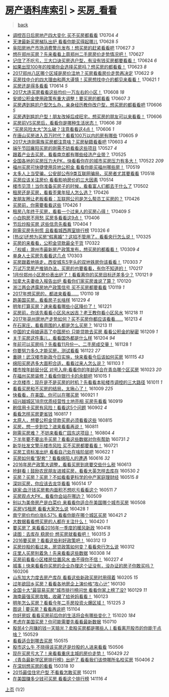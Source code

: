 [房产语料库索引](../../README.md)  > [买房_看看](买房_看看.md)
====
> [back](../README.md)

- [调控百日后房地产四大变化 买不买房都看看](http://jkwz.applinzi.com/ittc/6986229181414114308.html#%E8%B0%83%E6%8E%A7%E7%99%BE%E6%97%A5%E5%90%8E%E6%88%BF%E5%9C%B0%E4%BA%A7%E5%9B%9B%E5%A4%A7%E5%8F%98%E5%8C%96+%E4%B9%B0%E4%B8%8D%E4%B9%B0%E6%88%BF%E9%83%BD%E7%9C%8B%E7%9C%8B) 170704 *4* 
- [天津最新买房梯队出炉 看看你能买得起哪儿](http://jkwz.applinzi.com/ittc/6984147652420568069.html#%E5%A4%A9%E6%B4%A5%E6%9C%80%E6%96%B0%E4%B9%B0%E6%88%BF%E6%A2%AF%E9%98%9F%E5%87%BA%E7%82%89+%E7%9C%8B%E7%9C%8B%E4%BD%A0%E8%83%BD%E4%B9%B0%E5%BE%97%E8%B5%B7%E5%93%AA%E5%84%BF) 170628 *5* 
- [阜阳房地产市场消费警示发布！想买房的赶紧看看吧](http://jkwz.applinzi.com/ittc/6983906307940549636.html#%E9%98%9C%E9%98%B3%E6%88%BF%E5%9C%B0%E4%BA%A7%E5%B8%82%E5%9C%BA%E6%B6%88%E8%B4%B9%E8%AD%A6%E7%A4%BA%E5%8F%91%E5%B8%83%EF%BC%81%E6%83%B3%E4%B9%B0%E6%88%BF%E7%9A%84%E8%B5%B6%E7%B4%A7%E7%9C%8B%E7%9C%8B%E5%90%A7) 170627 *3* 
- [想在郑州买房？先来看看上周郑州二手房房价走势情况吧！](http://jkwz.applinzi.com/ittc/6983781991513064452.html#%E6%83%B3%E5%9C%A8%E9%83%91%E5%B7%9E%E4%B9%B0%E6%88%BF%EF%BC%9F%E5%85%88%E6%9D%A5%E7%9C%8B%E7%9C%8B%E4%B8%8A%E5%91%A8%E9%83%91%E5%B7%9E%E4%BA%8C%E6%89%8B%E6%88%BF%E6%88%BF%E4%BB%B7%E8%B5%B0%E5%8A%BF%E6%83%85%E5%86%B5%E5%90%A7%EF%BC%81) 170627  
- [记住了不吃亏，三大口诀买房选户型，有没有钱买房都要看看！](http://jkwz.applinzi.com/ittc/6982690617858458628.html#%E8%AE%B0%E4%BD%8F%E4%BA%86%E4%B8%8D%E5%90%83%E4%BA%8F%EF%BC%8C%E4%B8%89%E5%A4%A7%E5%8F%A3%E8%AF%80%E4%B9%B0%E6%88%BF%E9%80%89%E6%88%B7%E5%9E%8B%EF%BC%8C%E6%9C%89%E6%B2%A1%E6%9C%89%E9%92%B1%E4%B9%B0%E6%88%BF%E9%83%BD%E8%A6%81%E7%9C%8B%E7%9C%8B%EF%BC%81) 170624 *6* 
- [如果出现100年的按揭你会选择买房吗？想买房的都看看！](http://jkwz.applinzi.com/ittc/6982488386131461124.html#%E5%A6%82%E6%9E%9C%E5%87%BA%E7%8E%B0100%E5%B9%B4%E7%9A%84%E6%8C%89%E6%8F%AD%E4%BD%A0%E4%BC%9A%E9%80%89%E6%8B%A9%E4%B9%B0%E6%88%BF%E5%90%97%EF%BC%9F%E6%83%B3%E4%B9%B0%E6%88%BF%E7%9A%84%E9%83%BD%E7%9C%8B%E7%9C%8B%EF%BC%81) 170623 *8* 
- [2017郑州八区哪个区域是房价洼地？买房看看房价走势再决定](http://jkwz.applinzi.com/ittc/6981920665744458756.html#2017%E9%83%91%E5%B7%9E%E5%85%AB%E5%8C%BA%E5%93%AA%E4%B8%AA%E5%8C%BA%E5%9F%9F%E6%98%AF%E6%88%BF%E4%BB%B7%E6%B4%BC%E5%9C%B0%EF%BC%9F%E4%B9%B0%E6%88%BF%E7%9C%8B%E7%9C%8B%E6%88%BF%E4%BB%B7%E8%B5%B0%E5%8A%BF%E5%86%8D%E5%86%B3%E5%AE%9A) 170622 *9* 
- [买房找中介的四大理由和两大谨慎！买房想找中介的都见来看看！](http://jkwz.applinzi.com/ittc/6981755859607487493.html#%E4%B9%B0%E6%88%BF%E6%89%BE%E4%B8%AD%E4%BB%8B%E7%9A%84%E5%9B%9B%E5%A4%A7%E7%90%86%E7%94%B1%E5%92%8C%E4%B8%A4%E5%A4%A7%E8%B0%A8%E6%85%8E%EF%BC%81%E4%B9%B0%E6%88%BF%E6%83%B3%E6%89%BE%E4%B8%AD%E4%BB%8B%E7%9A%84%E9%83%BD%E8%A7%81%E6%9D%A5%E7%9C%8B%E7%9C%8B%EF%BC%81) 170621 *1* 
- [买房还是得多看看](http://jkwz.applinzi.com/ittc/6978766104645075972.html#%E4%B9%B0%E6%88%BF%E8%BF%98%E6%98%AF%E5%BE%97%E5%A4%9A%E7%9C%8B%E7%9C%8B) 170614 *5* 
- [2017大连买房看看这些均价一万左右的小区！](http://jkwz.applinzi.com/ittc/6976733509707105284.html#2017%E5%A4%A7%E8%BF%9E%E4%B9%B0%E6%88%BF%E7%9C%8B%E7%9C%8B%E8%BF%99%E4%BA%9B%E5%9D%87%E4%BB%B7%E4%B8%80%E4%B8%87%E5%B7%A6%E5%8F%B3%E7%9A%84%E5%B0%8F%E5%8C%BA%EF%BC%81) 170608 *18* 
- [安顺公积金使用政策有重大调整！要买房的都看看](http://jkwz.applinzi.com/ittc/6976424229632214020.html#%E5%AE%89%E9%A1%BA%E5%85%AC%E7%A7%AF%E9%87%91%E4%BD%BF%E7%94%A8%E6%94%BF%E7%AD%96%E6%9C%89%E9%87%8D%E5%A4%A7%E8%B0%83%E6%95%B4%EF%BC%81%E8%A6%81%E4%B9%B0%E6%88%BF%E7%9A%84%E9%83%BD%E7%9C%8B%E7%9C%8B) 170607 *3* 
- [买房遇到尴尬户型怎么办，亲身经历教你改户型，想买房的都看看吧](http://jkwz.applinzi.com/ittc/6976180110473298949.html#%E4%B9%B0%E6%88%BF%E9%81%87%E5%88%B0%E5%B0%B4%E5%B0%AC%E6%88%B7%E5%9E%8B%E6%80%8E%E4%B9%88%E5%8A%9E%EF%BC%8C%E4%BA%B2%E8%BA%AB%E7%BB%8F%E5%8E%86%E6%95%99%E4%BD%A0%E6%94%B9%E6%88%B7%E5%9E%8B%EF%BC%8C%E6%83%B3%E4%B9%B0%E6%88%BF%E7%9A%84%E9%83%BD%E7%9C%8B%E7%9C%8B%E5%90%A7) 170606 *5* 
- [买房遇到尴尬户型！朋友改掉后成旺宅，想买房的朋友可以来看看！](http://jkwz.applinzi.com/ittc/6976180110230045701.html#%E4%B9%B0%E6%88%BF%E9%81%87%E5%88%B0%E5%B0%B4%E5%B0%AC%E6%88%B7%E5%9E%8B%EF%BC%81%E6%9C%8B%E5%8F%8B%E6%94%B9%E6%8E%89%E5%90%8E%E6%88%90%E6%97%BA%E5%AE%85%EF%BC%8C%E6%83%B3%E4%B9%B0%E6%88%BF%E7%9A%84%E6%9C%8B%E5%8F%8B%E5%8F%AF%E4%BB%A5%E6%9D%A5%E7%9C%8B%E7%9C%8B%EF%BC%81) 170606  
- [买房前VS买房后，看看你是哪种生活状态！](http://jkwz.applinzi.com/ittc/6976054011596637189.html#%E4%B9%B0%E6%88%BF%E5%89%8DVS%E4%B9%B0%E6%88%BF%E5%90%8E%EF%BC%8C%E7%9C%8B%E7%9C%8B%E4%BD%A0%E6%98%AF%E5%93%AA%E7%A7%8D%E7%94%9F%E6%B4%BB%E7%8A%B6%E6%80%81%EF%BC%81) 170606 *38* 
- [“买房风险太大”怎么破？注意看看这4点！](http://jkwz.applinzi.com/ittc/6975939026979652612.html#%E2%80%9C%E4%B9%B0%E6%88%BF%E9%A3%8E%E9%99%A9%E5%A4%AA%E5%A4%A7%E2%80%9D%E6%80%8E%E4%B9%88%E7%A0%B4%EF%BC%9F%E6%B3%A8%E6%84%8F%E7%9C%8B%E7%9C%8B%E8%BF%994%E7%82%B9%EF%BC%81) 170606 *1* 
- [在唐山买房进入百万时代？看看100万以内的房有哪些](http://jkwz.applinzi.com/ittc/6975619793414521860.html#%E5%9C%A8%E5%94%90%E5%B1%B1%E4%B9%B0%E6%88%BF%E8%BF%9B%E5%85%A5%E7%99%BE%E4%B8%87%E6%97%B6%E4%BB%A3%EF%BC%9F%E7%9C%8B%E7%9C%8B100%E4%B8%87%E4%BB%A5%E5%86%85%E7%9A%84%E6%88%BF%E6%9C%89%E5%93%AA%E4%BA%9B) 170605 *9* 
- [2017大连刚需族买房都注意啥？买房秘籍看看吧](http://jkwz.applinzi.com/ittc/6974876993035174917.html#2017%E5%A4%A7%E8%BF%9E%E5%88%9A%E9%9C%80%E6%97%8F%E4%B9%B0%E6%88%BF%E9%83%BD%E6%B3%A8%E6%84%8F%E5%95%A5%EF%BC%9F%E4%B9%B0%E6%88%BF%E7%A7%98%E7%B1%8D%E7%9C%8B%E7%9C%8B%E5%90%A7) 170603 *4* 
- [端午节回襄阳买房的刚需不妨看看这些项目](http://jkwz.applinzi.com/ittc/6972371941351490564.html#%E7%AB%AF%E5%8D%88%E8%8A%82%E5%9B%9E%E8%A5%84%E9%98%B3%E4%B9%B0%E6%88%BF%E7%9A%84%E5%88%9A%E9%9C%80%E4%B8%8D%E5%A6%A8%E7%9C%8B%E7%9C%8B%E8%BF%99%E4%BA%9B%E9%A1%B9%E7%9B%AE) 170527 *4* 
- [跟着产业去买房，看看南京都有哪些经济产业带？](http://jkwz.applinzi.com/ittc/6971660096009405444.html#%E8%B7%9F%E7%9D%80%E4%BA%A7%E4%B8%9A%E5%8E%BB%E4%B9%B0%E6%88%BF%EF%BC%8C%E7%9C%8B%E7%9C%8B%E5%8D%97%E4%BA%AC%E9%83%BD%E6%9C%89%E5%93%AA%E4%BA%9B%E7%BB%8F%E6%B5%8E%E4%BA%A7%E4%B8%9A%E5%B8%A6%EF%BC%9F) 170525  
- [全国各地的买房压力大PK，快看看你在的城市买房压力有多大！](http://jkwz.applinzi.com/ittc/6970523008820052996.html#%E5%85%A8%E5%9B%BD%E5%90%84%E5%9C%B0%E7%9A%84%E4%B9%B0%E6%88%BF%E5%8E%8B%E5%8A%9B%E5%A4%A7PK%EF%BC%8C%E5%BF%AB%E7%9C%8B%E7%9C%8B%E4%BD%A0%E5%9C%A8%E7%9A%84%E5%9F%8E%E5%B8%82%E4%B9%B0%E6%88%BF%E5%8E%8B%E5%8A%9B%E6%9C%89%E5%A4%9A%E5%A4%A7%EF%BC%81) 170522 *209* 
- [福州买房可快捷使用异地公积金 看看你能买福州哪些房！](http://jkwz.applinzi.com/ittc/6969426285209060357.html#%E7%A6%8F%E5%B7%9E%E4%B9%B0%E6%88%BF%E5%8F%AF%E5%BF%AB%E6%8D%B7%E4%BD%BF%E7%94%A8%E5%BC%82%E5%9C%B0%E5%85%AC%E7%A7%AF%E9%87%91+%E7%9C%8B%E7%9C%8B%E4%BD%A0%E8%83%BD%E4%B9%B0%E7%A6%8F%E5%B7%9E%E5%93%AA%E4%BA%9B%E6%88%BF%EF%BC%81) 170519  
- [太多人上当受骗，公安部公布9类互联网骗局，买房者尤其要看看](http://jkwz.applinzi.com/ittc/6968952420271916036.html#%E5%A4%AA%E5%A4%9A%E4%BA%BA%E4%B8%8A%E5%BD%93%E5%8F%97%E9%AA%97%EF%BC%8C%E5%85%AC%E5%AE%89%E9%83%A8%E5%85%AC%E5%B8%839%E7%B1%BB%E4%BA%92%E8%81%94%E7%BD%91%E9%AA%97%E5%B1%80%EF%BC%8C%E4%B9%B0%E6%88%BF%E8%80%85%E5%B0%A4%E5%85%B6%E8%A6%81%E7%9C%8B%E7%9C%8B) 170518  
- [买房应该关注房价 看看影响房价的三大因素](http://jkwz.applinzi.com/ittc/6967631825001251845.html#%E4%B9%B0%E6%88%BF%E5%BA%94%E8%AF%A5%E5%85%B3%E6%B3%A8%E6%88%BF%E4%BB%B7+%E7%9C%8B%E7%9C%8B%E5%BD%B1%E5%93%8D%E6%88%BF%E4%BB%B7%E7%9A%84%E4%B8%89%E5%A4%A7%E5%9B%A0%E7%B4%A0) 170514  
- [楼市见顶！当你准备买房子的时候，看看富人们都去干什么了](http://jkwz.applinzi.com/ittc/6963104104506196997.html#%E6%A5%BC%E5%B8%82%E8%A7%81%E9%A1%B6%EF%BC%81%E5%BD%93%E4%BD%A0%E5%87%86%E5%A4%87%E4%B9%B0%E6%88%BF%E5%AD%90%E7%9A%84%E6%97%B6%E5%80%99%EF%BC%8C%E7%9C%8B%E7%9C%8B%E5%AF%8C%E4%BA%BA%E4%BB%AC%E9%83%BD%E5%8E%BB%E5%B9%B2%E4%BB%80%E4%B9%88%E4%BA%86) 170502  
- [租房还是买房，看看歪果年轻人怎么选？](http://jkwz.applinzi.com/ittc/6960899903889867781.html#%E7%A7%9F%E6%88%BF%E8%BF%98%E6%98%AF%E4%B9%B0%E6%88%BF%EF%BC%8C%E7%9C%8B%E7%9C%8B%E6%AD%AA%E6%9E%9C%E5%B9%B4%E8%BD%BB%E4%BA%BA%E6%80%8E%E4%B9%88%E9%80%89%EF%BC%9F) 170426  
- [发朋友圈让老板看看：互联网公司是怎么帮员工买房的？](http://jkwz.applinzi.com/ittc/6960871499333370884.html#%E5%8F%91%E6%9C%8B%E5%8F%8B%E5%9C%88%E8%AE%A9%E8%80%81%E6%9D%BF%E7%9C%8B%E7%9C%8B%EF%BC%9A%E4%BA%92%E8%81%94%E7%BD%91%E5%85%AC%E5%8F%B8%E6%98%AF%E6%80%8E%E4%B9%88%E5%B8%AE%E5%91%98%E5%B7%A5%E4%B9%B0%E6%88%BF%E7%9A%84%EF%BC%9F) 170426  
- [买房前，你需要看看这些](http://jkwz.applinzi.com/ittc/6960835567574057989.html#%E4%B9%B0%E6%88%BF%E5%89%8D%EF%BC%8C%E4%BD%A0%E9%9C%80%E8%A6%81%E7%9C%8B%E7%9C%8B%E8%BF%99%E4%BA%9B) 170426 *1* 
- [租房八年终于买房，看看一个过来人的买房心得！](http://jkwz.applinzi.com/ittc/6954477250744419333.html#%E7%A7%9F%E6%88%BF%E5%85%AB%E5%B9%B4%E7%BB%88%E4%BA%8E%E4%B9%B0%E6%88%BF%EF%BC%8C%E7%9C%8B%E7%9C%8B%E4%B8%80%E4%B8%AA%E8%BF%87%E6%9D%A5%E4%BA%BA%E7%9A%84%E4%B9%B0%E6%88%BF%E5%BF%83%E5%BE%97%EF%BC%81) 170409 *5* 
- [小白购房不用愁 买房多看看这9点！](http://jkwz.applinzi.com/ittc/6953431883890295812.html#%E5%B0%8F%E7%99%BD%E8%B4%AD%E6%88%BF%E4%B8%8D%E7%94%A8%E6%84%81+%E4%B9%B0%E6%88%BF%E5%A4%9A%E7%9C%8B%E7%9C%8B%E8%BF%999%E7%82%B9%EF%BC%81) 170406  
- [节后炒股买房 这些信息先看看](http://jkwz.applinzi.com/ittc/6952577330957517829.html#%E8%8A%82%E5%90%8E%E7%82%92%E8%82%A1%E4%B9%B0%E6%88%BF+%E8%BF%99%E4%BA%9B%E4%BF%A1%E6%81%AF%E5%85%88%E7%9C%8B%E7%9C%8B) 170404 *1* 
- [刚需买房先别慌 且看看城西两室排行榜](http://jkwz.applinzi.com/ittc/6949257345623393285.html#%E5%88%9A%E9%9C%80%E4%B9%B0%E6%88%BF%E5%85%88%E5%88%AB%E6%85%8C+%E4%B8%94%E7%9C%8B%E7%9C%8B%E5%9F%8E%E8%A5%BF%E4%B8%A4%E5%AE%A4%E6%8E%92%E8%A1%8C%E6%A6%9C) 170326 *6* 
- [[热议]还想为买房“假离婚”？这招不管用了，看看央行怎么说！](http://jkwz.applinzi.com/ittc/6948746423599367173.html#%5B%E7%83%AD%E8%AE%AE%5D%E8%BF%98%E6%83%B3%E4%B8%BA%E4%B9%B0%E6%88%BF%E2%80%9C%E5%81%87%E7%A6%BB%E5%A9%9A%E2%80%9D%EF%BC%9F%E8%BF%99%E6%8B%9B%E4%B8%8D%E7%AE%A1%E7%94%A8%E4%BA%86%EF%BC%8C%E7%9C%8B%E7%9C%8B%E5%A4%AE%E8%A1%8C%E6%80%8E%E4%B9%88%E8%AF%B4%EF%BC%81) 170325  
- [买房的来看看，公积金贷款最全干货](http://jkwz.applinzi.com/ittc/6947891507221758980.html#%E4%B9%B0%E6%88%BF%E7%9A%84%E6%9D%A5%E7%9C%8B%E7%9C%8B%EF%BC%8C%E5%85%AC%E7%A7%AF%E9%87%91%E8%B4%B7%E6%AC%BE%E6%9C%80%E5%85%A8%E5%B9%B2%E8%B4%A7) 170322  
- [「权威」滁州市最新房产政策发布，想买房的都看看！](http://jkwz.applinzi.com/ittc/6943091542385492996.html#%E3%80%8C%E6%9D%83%E5%A8%81%E3%80%8D%E6%BB%81%E5%B7%9E%E5%B8%82%E6%9C%80%E6%96%B0%E6%88%BF%E4%BA%A7%E6%94%BF%E7%AD%96%E5%8F%91%E5%B8%83%EF%BC%8C%E6%83%B3%E4%B9%B0%E6%88%BF%E7%9A%84%E9%83%BD%E7%9C%8B%E7%9C%8B%EF%BC%81) 170309 *4* 
- [单身人士买房先看看这几点](http://jkwz.applinzi.com/ittc/6940747771215873029.html#%E5%8D%95%E8%BA%AB%E4%BA%BA%E5%A3%AB%E4%B9%B0%E6%88%BF%E5%85%88%E7%9C%8B%E7%9C%8B%E8%BF%99%E5%87%A0%E7%82%B9) 170303  
- [买房跟着地铁走，西安城东5字头的双地铁房你该看看！](http://jkwz.applinzi.com/ittc/6940742076651275269.html#%E4%B9%B0%E6%88%BF%E8%B7%9F%E7%9D%80%E5%9C%B0%E9%93%81%E8%B5%B0%EF%BC%8C%E8%A5%BF%E5%AE%89%E5%9F%8E%E4%B8%9C5%E5%AD%97%E5%A4%B4%E7%9A%84%E5%8F%8C%E5%9C%B0%E9%93%81%E6%88%BF%E4%BD%A0%E8%AF%A5%E7%9C%8B%E7%9C%8B%EF%BC%81) 170303 *7* 
- [万试万灵房产推销办法，买房的也要看看，有你不知道的！](http://jkwz.applinzi.com/ittc/6935589085891789829.html#%E4%B8%87%E8%AF%95%E4%B8%87%E7%81%B5%E6%88%BF%E4%BA%A7%E6%8E%A8%E9%94%80%E5%8A%9E%E6%B3%95%EF%BC%8C%E4%B9%B0%E6%88%BF%E7%9A%84%E4%B9%9F%E8%A6%81%E7%9C%8B%E7%9C%8B%EF%BC%8C%E6%9C%89%E4%BD%A0%E4%B8%8D%E7%9F%A5%E9%81%93%E7%9A%84%EF%BC%81) 170217  
- [1月份郑州小区房价表出炉了！看看离你的买房目标还差多少？](http://jkwz.applinzi.com/ittc/6925524734866621445.html#1%E6%9C%88%E4%BB%BD%E9%83%91%E5%B7%9E%E5%B0%8F%E5%8C%BA%E6%88%BF%E4%BB%B7%E8%A1%A8%E5%87%BA%E7%82%89%E4%BA%86%EF%BC%81%E7%9C%8B%E7%9C%8B%E7%A6%BB%E4%BD%A0%E7%9A%84%E4%B9%B0%E6%88%BF%E7%9B%AE%E6%A0%87%E8%BF%98%E5%B7%AE%E5%A4%9A%E5%B0%91%EF%BC%9F) 170121 *9* 
- [加拿大夫妻收入报告出炉 看看你们家买房谁说了算？](http://jkwz.applinzi.com/ittc/6925152444253471749.html#%E5%8A%A0%E6%8B%BF%E5%A4%A7%E5%A4%AB%E5%A6%BB%E6%94%B6%E5%85%A5%E6%8A%A5%E5%91%8A%E5%87%BA%E7%82%89+%E7%9C%8B%E7%9C%8B%E4%BD%A0%E4%BB%AC%E5%AE%B6%E4%B9%B0%E6%88%BF%E8%B0%81%E8%AF%B4%E4%BA%86%E7%AE%97%EF%BC%9F) 170120  
- [浙江两会透露房地产政策信号 买不买房都要看看](http://jkwz.applinzi.com/ittc/6924800546665137157.html#%E6%B5%99%E6%B1%9F%E4%B8%A4%E4%BC%9A%E9%80%8F%E9%9C%B2%E6%88%BF%E5%9C%B0%E4%BA%A7%E6%94%BF%E7%AD%96%E4%BF%A1%E5%8F%B7+%E4%B9%B0%E4%B8%8D%E4%B9%B0%E6%88%BF%E9%83%BD%E8%A6%81%E7%9C%8B%E7%9C%8B) 170119 *1* 
- [2017年想买房的，都进来看看……](http://jkwz.applinzi.com/ittc/6921570771532252165.html#2017%E5%B9%B4%E6%83%B3%E4%B9%B0%E6%88%BF%E7%9A%84%EF%BC%8C%E9%83%BD%E8%BF%9B%E6%9D%A5%E7%9C%8B%E7%9C%8B%E2%80%A6%E2%80%A6) 170110 *18* 
- [跑美国买房，看看房子长啥样](http://jkwz.applinzi.com/ittc/6917183742287545348.html#%E8%B7%91%E7%BE%8E%E5%9B%BD%E4%B9%B0%E6%88%BF%EF%BC%8C%E7%9C%8B%E7%9C%8B%E6%88%BF%E5%AD%90%E9%95%BF%E5%95%A5%E6%A0%B7) 161229 *4* 
- [明年打算买房？速来看看哪些小区降价了！](http://jkwz.applinzi.com/ittc/6914122768227763204.html#%E6%98%8E%E5%B9%B4%E6%89%93%E7%AE%97%E4%B9%B0%E6%88%BF%EF%BC%9F%E9%80%9F%E6%9D%A5%E7%9C%8B%E7%9C%8B%E5%93%AA%E4%BA%9B%E5%B0%8F%E5%8C%BA%E9%99%8D%E4%BB%B7%E4%BA%86%EF%BC%81) 161221  
- [买房前，你该先看看小区风水凶吉？老王教你看小区风水](http://jkwz.applinzi.com/ittc/6912647818178462724.html#%E4%B9%B0%E6%88%BF%E5%89%8D%EF%BC%8C%E4%BD%A0%E8%AF%A5%E5%85%88%E7%9C%8B%E7%9C%8B%E5%B0%8F%E5%8C%BA%E9%A3%8E%E6%B0%B4%E5%87%B6%E5%90%89%EF%BC%9F%E8%80%81%E7%8E%8B%E6%95%99%E4%BD%A0%E7%9C%8B%E5%B0%8F%E5%8C%BA%E9%A3%8E%E6%B0%B4) 161218 *11* 
- [2017年亳州房地产走势如何？买不买房你都应该看看……](http://jkwz.applinzi.com/ittc/6911184973360268293.html#2017%E5%B9%B4%E4%BA%B3%E5%B7%9E%E6%88%BF%E5%9C%B0%E4%BA%A7%E8%B5%B0%E5%8A%BF%E5%A6%82%E4%BD%95%EF%BC%9F%E4%B9%B0%E4%B8%8D%E4%B9%B0%E6%88%BF%E4%BD%A0%E9%83%BD%E5%BA%94%E8%AF%A5%E7%9C%8B%E7%9C%8B%E2%80%A6%E2%80%A6) 161213 *4* 
- [在石家庄，看看周围的人都是怎么买房？](http://jkwz.applinzi.com/ittc/6911152004339860485.html#%E5%9C%A8%E7%9F%B3%E5%AE%B6%E5%BA%84%EF%BC%8C%E7%9C%8B%E7%9C%8B%E5%91%A8%E5%9B%B4%E7%9A%84%E4%BA%BA%E9%83%BD%E6%98%AF%E6%80%8E%E4%B9%88%E4%B9%B0%E6%88%BF%EF%BC%9F) 161213 *11* 
- [中国的丈母娘逼高了中国房价 只能贷款去买房 看看公积金的秘密](http://jkwz.applinzi.com/ittc/6905958083976496132.html#%E4%B8%AD%E5%9B%BD%E7%9A%84%E4%B8%88%E6%AF%8D%E5%A8%98%E9%80%BC%E9%AB%98%E4%BA%86%E4%B8%AD%E5%9B%BD%E6%88%BF%E4%BB%B7+%E5%8F%AA%E8%83%BD%E8%B4%B7%E6%AC%BE%E5%8E%BB%E4%B9%B0%E6%88%BF+%E7%9C%8B%E7%9C%8B%E5%85%AC%E7%A7%AF%E9%87%91%E7%9A%84%E7%A7%98%E5%AF%86) 161209 *1* 
- [关于买房这件事儿，看看国外都是什么样](http://jkwz.applinzi.com/ittc/6907692264813233156.html#%E5%85%B3%E4%BA%8E%E4%B9%B0%E6%88%BF%E8%BF%99%E4%BB%B6%E4%BA%8B%E5%84%BF%EF%BC%8C%E7%9C%8B%E7%9C%8B%E5%9B%BD%E5%A4%96%E9%83%BD%E6%98%AF%E4%BB%80%E4%B9%88%E6%A0%B7) 161204 *94* 
- [年前可以买房吗？先看看11月份一、二手房成交量！](http://jkwz.applinzi.com/ittc/6905501493892744197.html#%E5%B9%B4%E5%89%8D%E5%8F%AF%E4%BB%A5%E4%B9%B0%E6%88%BF%E5%90%97%EF%BC%9F%E5%85%88%E7%9C%8B%E7%9C%8B11%E6%9C%88%E4%BB%BD%E4%B8%80%E3%80%81%E4%BA%8C%E6%89%8B%E6%88%BF%E6%88%90%E4%BA%A4%E9%87%8F%EF%BC%81) 161128 *1* 
- [你要努力多久才能买房，测试看看](http://jkwz.applinzi.com/ittc/6903382486561588228.html#%E4%BD%A0%E8%A6%81%E5%8A%AA%E5%8A%9B%E5%A4%9A%E4%B9%85%E6%89%8D%E8%83%BD%E4%B9%B0%E6%88%BF%EF%BC%8C%E6%B5%8B%E8%AF%95%E7%9C%8B%E7%9C%8B) 161122 *27* 
- [重磅！武汉楼市新政今日实施，快来看看今后该如何买房](http://jkwz.applinzi.com/ittc/6900511213355533317.html#%E9%87%8D%E7%A3%85%EF%BC%81%E6%AD%A6%E6%B1%89%E6%A5%BC%E5%B8%82%E6%96%B0%E6%94%BF%E4%BB%8A%E6%97%A5%E5%AE%9E%E6%96%BD%EF%BC%8C%E5%BF%AB%E6%9D%A5%E7%9C%8B%E7%9C%8B%E4%BB%8A%E5%90%8E%E8%AF%A5%E5%A6%82%E4%BD%95%E4%B9%B0%E6%88%BF) 161115 *43* 
- [绵阳买房选多大面积合适，看看过来人怎么说？](http://jkwz.applinzi.com/ittc/6896203531643520005.html#%E7%BB%B5%E9%98%B3%E4%B9%B0%E6%88%BF%E9%80%89%E5%A4%9A%E5%A4%A7%E9%9D%A2%E7%A7%AF%E5%90%88%E9%80%82%EF%BC%8C%E7%9C%8B%E7%9C%8B%E8%BF%87%E6%9D%A5%E4%BA%BA%E6%80%8E%E4%B9%88%E8%AF%B4%EF%BC%9F) 161103 *1* 
- [楼市按年龄层分区 对号入座:看看你的年龄适合在青岛哪个区买房](http://jkwz.applinzi.com/ittc/6892091578029442053.html#%E6%A5%BC%E5%B8%82%E6%8C%89%E5%B9%B4%E9%BE%84%E5%B1%82%E5%88%86%E5%8C%BA+%E5%AF%B9%E5%8F%B7%E5%85%A5%E5%BA%A7%3A%E7%9C%8B%E7%9C%8B%E4%BD%A0%E7%9A%84%E5%B9%B4%E9%BE%84%E9%80%82%E5%90%88%E5%9C%A8%E9%9D%92%E5%B2%9B%E5%93%AA%E4%B8%AA%E5%8C%BA%E4%B9%B0%E6%88%BF) 161023 *20* 
- [在福州买房装修？看看你银行卡的余额吧](http://jkwz.applinzi.com/ittc/6889278974605132804.html#%E5%9C%A8%E7%A6%8F%E5%B7%9E%E4%B9%B0%E6%88%BF%E8%A3%85%E4%BF%AE%EF%BC%9F%E7%9C%8B%E7%9C%8B%E4%BD%A0%E9%93%B6%E8%A1%8C%E5%8D%A1%E7%9A%84%E4%BD%99%E9%A2%9D%E5%90%A7) 161015 *1* 
- [北京楼市：现在是不是买房的时机？先看看本轮楼市调控的三大路径](http://jkwz.applinzi.com/ittc/6887865617700357125.html#%E5%8C%97%E4%BA%AC%E6%A5%BC%E5%B8%82%EF%BC%9A%E7%8E%B0%E5%9C%A8%E6%98%AF%E4%B8%8D%E6%98%AF%E4%B9%B0%E6%88%BF%E7%9A%84%E6%97%B6%E6%9C%BA%EF%BC%9F%E5%85%88%E7%9C%8B%E7%9C%8B%E6%9C%AC%E8%BD%AE%E6%A5%BC%E5%B8%82%E8%B0%83%E6%8E%A7%E7%9A%84%E4%B8%89%E5%A4%A7%E8%B7%AF%E5%BE%84) 161011 *1* 
- [看看买房和不买房的结局，太揪心了！](http://jkwz.applinzi.com/ittc/6887025321521447941.html#%E7%9C%8B%E7%9C%8B%E4%B9%B0%E6%88%BF%E5%92%8C%E4%B8%8D%E4%B9%B0%E6%88%BF%E7%9A%84%E7%BB%93%E5%B1%80%EF%BC%8C%E5%A4%AA%E6%8F%AA%E5%BF%83%E4%BA%86%EF%BC%81) 161009 *225* 
- [快看看，在美国，你可以在哪买房](http://jkwz.applinzi.com/ittc/6880413606998443012.html#%E5%BF%AB%E7%9C%8B%E7%9C%8B%EF%BC%8C%E5%9C%A8%E7%BE%8E%E5%9B%BD%EF%BC%8C%E4%BD%A0%E5%8F%AF%E4%BB%A5%E5%9C%A8%E5%93%AA%E4%B9%B0%E6%88%BF) 160921 *1* 
- [绍兴越城区18宗优质经营性土地亮相 买房先看看](http://jkwz.applinzi.com/ittc/6879489979201356805.html#%E7%BB%8D%E5%85%B4%E8%B6%8A%E5%9F%8E%E5%8C%BA18%E5%AE%97%E4%BC%98%E8%B4%A8%E7%BB%8F%E8%90%A5%E6%80%A7%E5%9C%9F%E5%9C%B0%E4%BA%AE%E7%9B%B8+%E4%B9%B0%E6%88%BF%E5%85%88%E7%9C%8B%E7%9C%8B) 160919  
- [刷信用卡买房有风险！看看这5个问题](http://jkwz.applinzi.com/ittc/6873176364978537476.html#%E5%88%B7%E4%BF%A1%E7%94%A8%E5%8D%A1%E4%B9%B0%E6%88%BF%E6%9C%89%E9%A3%8E%E9%99%A9%EF%BC%81%E7%9C%8B%E7%9C%8B%E8%BF%995%E4%B8%AA%E9%97%AE%E9%A2%98) 160902 *4* 
- [看看怎样买房更省钱](http://jkwz.applinzi.com/ittc/6867350047540380676.html#%E7%9C%8B%E7%9C%8B%E6%80%8E%E6%A0%B7%E4%B9%B0%E6%88%BF%E6%9B%B4%E7%9C%81%E9%92%B1) 160817 *1* 
- [太原人，想要公积金贷款买房必须看看这些](http://jkwz.applinzi.com/ittc/6866597140759053316.html#%E5%A4%AA%E5%8E%9F%E4%BA%BA%EF%BC%8C%E6%83%B3%E8%A6%81%E5%85%AC%E7%A7%AF%E9%87%91%E8%B4%B7%E6%AC%BE%E4%B9%B0%E6%88%BF%E5%BF%85%E9%A1%BB%E7%9C%8B%E7%9C%8B%E8%BF%99%E4%BA%9B) 160815  
- [买房，想一步到位？进来看看再说！](http://jkwz.applinzi.com/ittc/6865026187079975940.html#%E4%B9%B0%E6%88%BF%EF%BC%8C%E6%83%B3%E4%B8%80%E6%AD%A5%E5%88%B0%E4%BD%8D%EF%BC%9F%E8%BF%9B%E6%9D%A5%E7%9C%8B%E7%9C%8B%E5%86%8D%E8%AF%B4%EF%BC%81) 160811  
- [刚需买房难？ 不妨来看看广园东这项目！](http://jkwz.applinzi.com/ittc/6862452168652751876.html#%E5%88%9A%E9%9C%80%E4%B9%B0%E6%88%BF%E9%9A%BE%EF%BC%9F+%E4%B8%8D%E5%A6%A8%E6%9D%A5%E7%9C%8B%E7%9C%8B%E5%B9%BF%E5%9B%AD%E4%B8%9C%E8%BF%99%E9%A1%B9%E7%9B%AE%EF%BC%81) 160804 *4* 
- [下半年要不要出手买房？看看这些数据对你有帮助](http://jkwz.applinzi.com/ittc/6861125869724238853.html#%E4%B8%8B%E5%8D%8A%E5%B9%B4%E8%A6%81%E4%B8%8D%E8%A6%81%E5%87%BA%E6%89%8B%E4%B9%B0%E6%88%BF%EF%BC%9F%E7%9C%8B%E7%9C%8B%E8%BF%99%E4%BA%9B%E6%95%B0%E6%8D%AE%E5%AF%B9%E4%BD%A0%E6%9C%89%E5%B8%AE%E5%8A%A9) 160731 *2* 
- [新华社发文警示楼市风险 买不买房都要看看！](http://jkwz.applinzi.com/ittc/6857358203393934341.html#%E6%96%B0%E5%8D%8E%E7%A4%BE%E5%8F%91%E6%96%87%E8%AD%A6%E7%A4%BA%E6%A5%BC%E5%B8%82%E9%A3%8E%E9%99%A9+%E4%B9%B0%E4%B8%8D%E4%B9%B0%E6%88%BF%E9%83%BD%E8%A6%81%E7%9C%8B%E7%9C%8B%EF%BC%81) 160721  
- [买房工资标准出炉 看看自己处在啥阶层吧](http://jkwz.applinzi.com/ittc/6846611088426419204.html#%E4%B9%B0%E6%88%BF%E5%B7%A5%E8%B5%84%E6%A0%87%E5%87%86%E5%87%BA%E7%82%89+%E7%9C%8B%E7%9C%8B%E8%87%AA%E5%B7%B1%E5%A4%84%E5%9C%A8%E5%95%A5%E9%98%B6%E5%B1%82%E5%90%A7) 160622 *1* 
- [买房如何看“配套”？看看绵阳人的遭遇](http://jkwz.applinzi.com/ittc/6844334188937085956.html#%E4%B9%B0%E6%88%BF%E5%A6%82%E4%BD%95%E7%9C%8B%E2%80%9C%E9%85%8D%E5%A5%97%E2%80%9D%EF%BC%9F%E7%9C%8B%E7%9C%8B%E7%BB%B5%E9%98%B3%E4%BA%BA%E7%9A%84%E9%81%AD%E9%81%87) 160616 *32* 
- [2016年房产政策大调整，看看买房到底要交些什么税](http://jkwz.applinzi.com/ittc/6843153630500488197.html#2016%E5%B9%B4%E6%88%BF%E4%BA%A7%E6%94%BF%E7%AD%96%E5%A4%A7%E8%B0%83%E6%95%B4%EF%BC%8C%E7%9C%8B%E7%9C%8B%E4%B9%B0%E6%88%BF%E5%88%B0%E5%BA%95%E8%A6%81%E4%BA%A4%E4%BA%9B%E4%BB%80%E4%B9%88%E7%A8%8E) 160613  
- [抢鲜看丨鼓励农民朋友进城买房，看看大英怎样去库存](http://jkwz.applinzi.com/ittc/6838064608736445444.html#%E6%8A%A2%E9%B2%9C%E7%9C%8B%E4%B8%A8%E9%BC%93%E5%8A%B1%E5%86%9C%E6%B0%91%E6%9C%8B%E5%8F%8B%E8%BF%9B%E5%9F%8E%E4%B9%B0%E6%88%BF%EF%BC%8C%E7%9C%8B%E7%9C%8B%E5%A4%A7%E8%8B%B1%E6%80%8E%E6%A0%B7%E5%8E%BB%E5%BA%93%E5%AD%98) 160530 *2* 
- [买房？买房？买房？不如看看更科学的中产家庭理财经](http://jkwz.applinzi.com/ittc/6832450808419189765.html#%E4%B9%B0%E6%88%BF%EF%BC%9F%E4%B9%B0%E6%88%BF%EF%BC%9F%E4%B9%B0%E6%88%BF%EF%BC%9F%E4%B8%8D%E5%A6%82%E7%9C%8B%E7%9C%8B%E6%9B%B4%E7%A7%91%E5%AD%A6%E7%9A%84%E4%B8%AD%E4%BA%A7%E5%AE%B6%E5%BA%AD%E7%90%86%E8%B4%A2%E7%BB%8F) 160515 *8* 
- [深圳买房，你应该去龙华看看](http://jkwz.applinzi.com/ittc/6832118604522587141.html#%E6%B7%B1%E5%9C%B3%E4%B9%B0%E6%88%BF%EF%BC%8C%E4%BD%A0%E5%BA%94%E8%AF%A5%E5%8E%BB%E9%BE%99%E5%8D%8E%E7%9C%8B%E7%9C%8B) 160514 *17* 
- [链家:血汗钱买房套内面积不想吃亏看看这个](http://jkwz.applinzi.com/ittc/6830993326035436548.html#%E9%93%BE%E5%AE%B6%3A%E8%A1%80%E6%B1%97%E9%92%B1%E4%B9%B0%E6%88%BF%E5%A5%97%E5%86%85%E9%9D%A2%E7%A7%AF%E4%B8%8D%E6%83%B3%E5%90%83%E4%BA%8F%E7%9C%8B%E7%9C%8B%E8%BF%99%E4%B8%AA) 160511 *7* 
- [买房观点大PK，看看你会站在哪边？](http://jkwz.applinzi.com/ittc/6830216789119992836.html#%E4%B9%B0%E6%88%BF%E8%A7%82%E7%82%B9%E5%A4%A7PK%EF%BC%8C%E7%9C%8B%E7%9C%8B%E4%BD%A0%E4%BC%9A%E7%AB%99%E5%9C%A8%E5%93%AA%E8%BE%B9%EF%BC%9F) 160509  
- [别以为美帝房产是白菜价 来看看你适合在美国哪个城市买房](http://jkwz.applinzi.com/ittc/6829504633181307909.html#%E5%88%AB%E4%BB%A5%E4%B8%BA%E7%BE%8E%E5%B8%9D%E6%88%BF%E4%BA%A7%E6%98%AF%E7%99%BD%E8%8F%9C%E4%BB%B7+%E6%9D%A5%E7%9C%8B%E7%9C%8B%E4%BD%A0%E9%80%82%E5%90%88%E5%9C%A8%E7%BE%8E%E5%9B%BD%E5%93%AA%E4%B8%AA%E5%9F%8E%E5%B8%82%E4%B9%B0%E6%88%BF) 160508  
- [买房VS租房 看看大家怎么说](http://jkwz.applinzi.com/ittc/6826155434326885381.html#%E4%B9%B0%E6%88%BFVS%E7%A7%9F%E6%88%BF+%E7%9C%8B%E7%9C%8B%E5%A4%A7%E5%AE%B6%E6%80%8E%E4%B9%88%E8%AF%B4) 160428 *1* 
- [南宁房价均价涨6.57% 看看你能在哪个城区买房](http://jkwz.applinzi.com/ittc/6823473353641690116.html#%E5%8D%97%E5%AE%81%E6%88%BF%E4%BB%B7%E5%9D%87%E4%BB%B7%E6%B6%A86.57%25+%E7%9C%8B%E7%9C%8B%E4%BD%A0%E8%83%BD%E5%9C%A8%E5%93%AA%E4%B8%AA%E5%9F%8E%E5%8C%BA%E4%B9%B0%E6%88%BF) 160421 *2* 
- [大数据看看想买房的人都在关注什么！](http://jkwz.applinzi.com/ittc/6823123215043789828.html#%E5%A4%A7%E6%95%B0%E6%8D%AE%E7%9C%8B%E7%9C%8B%E6%83%B3%E4%B9%B0%E6%88%BF%E7%9A%84%E4%BA%BA%E9%83%BD%E5%9C%A8%E5%85%B3%E6%B3%A8%E4%BB%80%E4%B9%88%EF%BC%81) 160420 *1* 
- [要买房了 来看看2016年一季度的暖风新政](http://jkwz.applinzi.com/ittc/6822490050088420357.html#%E8%A6%81%E4%B9%B0%E6%88%BF%E4%BA%86+%E6%9D%A5%E7%9C%8B%E7%9C%8B2016%E5%B9%B4%E4%B8%80%E5%AD%A3%E5%BA%A6%E7%9A%84%E6%9A%96%E9%A3%8E%E6%96%B0%E6%94%BF) 160418  
- [读图：去库存 稳房价 想买房就看看吧！](http://jkwz.applinzi.com/ittc/6809868748718605317.html#%E8%AF%BB%E5%9B%BE%EF%BC%9A%E5%8E%BB%E5%BA%93%E5%AD%98+%E7%A8%B3%E6%88%BF%E4%BB%B7+%E6%83%B3%E4%B9%B0%E6%88%BF%E5%B0%B1%E7%9C%8B%E7%9C%8B%E5%90%A7%EF%BC%81) 160315 *3* 
- [2016要买房？看看这些利好政策吧！](http://jkwz.applinzi.com/ittc/6808717037249496068.html#2016%E8%A6%81%E4%B9%B0%E6%88%BF%EF%BC%9F%E7%9C%8B%E7%9C%8B%E8%BF%99%E4%BA%9B%E5%88%A9%E5%A5%BD%E6%94%BF%E7%AD%96%E5%90%A7%EF%BC%81) 160312 *13* 
- [买房炒股的看过来，房贷政策如何变？看看央行怎么说](http://jkwz.applinzi.com/ittc/6808702184438891525.html#%E4%B9%B0%E6%88%BF%E7%82%92%E8%82%A1%E7%9A%84%E7%9C%8B%E8%BF%87%E6%9D%A5%EF%BC%8C%E6%88%BF%E8%B4%B7%E6%94%BF%E7%AD%96%E5%A6%82%E4%BD%95%E5%8F%98%EF%BC%9F%E7%9C%8B%E7%9C%8B%E5%A4%AE%E8%A1%8C%E6%80%8E%E4%B9%88%E8%AF%B4) 160312  
- [庄里人买房别着急！先来看看这些数据](http://jkwz.applinzi.com/ittc/6807183256122295301.html#%E5%BA%84%E9%87%8C%E4%BA%BA%E4%B9%B0%E6%88%BF%E5%88%AB%E7%9D%80%E6%80%A5%EF%BC%81%E5%85%88%E6%9D%A5%E7%9C%8B%E7%9C%8B%E8%BF%99%E4%BA%9B%E6%95%B0%E6%8D%AE) 160308 *14* 
- [买房前看看小区楼房位置风水 由不得你不信！](http://jkwz.applinzi.com/ittc/6802767594733962244.html#%E4%B9%B0%E6%88%BF%E5%89%8D%E7%9C%8B%E7%9C%8B%E5%B0%8F%E5%8C%BA%E6%A5%BC%E6%88%BF%E4%BD%8D%E7%BD%AE%E9%A3%8E%E6%B0%B4+%E7%94%B1%E4%B8%8D%E5%BE%97%E4%BD%A0%E4%B8%8D%E4%BF%A1%EF%BC%81) 160227 *4* 
- [城事丨快来看看你买房的企业办理这个证没有，没办证的房子你敢买吗？](http://jkwz.applinzi.com/ittc/6795808862754046981.html#%E5%9F%8E%E4%BA%8B%E4%B8%A8%E5%BF%AB%E6%9D%A5%E7%9C%8B%E7%9C%8B%E4%BD%A0%E4%B9%B0%E6%88%BF%E7%9A%84%E4%BC%81%E4%B8%9A%E5%8A%9E%E7%90%86%E8%BF%99%E4%B8%AA%E8%AF%81%E6%B2%A1%E6%9C%89%EF%BC%8C%E6%B2%A1%E5%8A%9E%E8%AF%81%E7%9A%84%E6%88%BF%E5%AD%90%E4%BD%A0%E6%95%A2%E4%B9%B0%E5%90%97%EF%BC%9F) 160206  
- [山东加大力度去房产库存 看看这些新政买房时用得着](http://jkwz.applinzi.com/ittc/6795227052617761797.html#%E5%B1%B1%E4%B8%9C%E5%8A%A0%E5%A4%A7%E5%8A%9B%E5%BA%A6%E5%8E%BB%E6%88%BF%E4%BA%A7%E5%BA%93%E5%AD%98+%E7%9C%8B%E7%9C%8B%E8%BF%99%E4%BA%9B%E6%96%B0%E6%94%BF%E4%B9%B0%E6%88%BF%E6%97%B6%E7%94%A8%E5%BE%97%E7%9D%80) 160205 *15* 
- [过年欲回乡买房？看看各地房企上演价格“攻心计”](http://jkwz.applinzi.com/ittc/6793036275707806724.html#%E8%BF%87%E5%B9%B4%E6%AC%B2%E5%9B%9E%E4%B9%A1%E4%B9%B0%E6%88%BF%EF%BC%9F%E7%9C%8B%E7%9C%8B%E5%90%84%E5%9C%B0%E6%88%BF%E4%BC%81%E4%B8%8A%E6%BC%94%E4%BB%B7%E6%A0%BC%E2%80%9C%E6%94%BB%E5%BF%83%E8%AE%A1%E2%80%9D) 160130  
- [全国十大“最容易买房”城市排行榜问世 看看你家上榜了没?](http://jkwz.applinzi.com/ittc/6792649279135024132.html#%E5%85%A8%E5%9B%BD%E5%8D%81%E5%A4%A7%E2%80%9C%E6%9C%80%E5%AE%B9%E6%98%93%E4%B9%B0%E6%88%BF%E2%80%9D%E5%9F%8E%E5%B8%82%E6%8E%92%E8%A1%8C%E6%A6%9C%E9%97%AE%E4%B8%96+%E7%9C%8B%E7%9C%8B%E4%BD%A0%E5%AE%B6%E4%B8%8A%E6%A6%9C%E4%BA%86%E6%B2%A1%3F) 160129 *11* 
- [海南最强买房攻略，收藏了给爸妈看看！](http://jkwz.applinzi.com/ittc/6790478294902375428.html#%E6%B5%B7%E5%8D%97%E6%9C%80%E5%BC%BA%E4%B9%B0%E6%88%BF%E6%94%BB%E7%95%A5%EF%BC%8C%E6%94%B6%E8%97%8F%E4%BA%86%E7%BB%99%E7%88%B8%E5%A6%88%E7%9C%8B%E7%9C%8B%EF%BC%81) 160123  
- [明年怎么买房？看看今年二手房投资火爆区域！](http://jkwz.applinzi.com/ittc/6779724268418106372.html#%E6%98%8E%E5%B9%B4%E6%80%8E%E4%B9%88%E4%B9%B0%E6%88%BF%EF%BC%9F%E7%9C%8B%E7%9C%8B%E4%BB%8A%E5%B9%B4%E4%BA%8C%E6%89%8B%E6%88%BF%E6%8A%95%E8%B5%84%E7%81%AB%E7%88%86%E5%8C%BA%E5%9F%9F%EF%BC%81) 151225 *3* 
- [图说 | 要买房？看看再说吧](http://jkwz.applinzi.com/ittc/6760938240626656260.html#%E5%9B%BE%E8%AF%B4+%7C+%E8%A6%81%E4%B9%B0%E6%88%BF%EF%BC%9F%E7%9C%8B%E7%9C%8B%E5%86%8D%E8%AF%B4%E5%90%A7) 151104  
- [你好房奴 看看买房前后你的生活将会有哪些变化？](http://jkwz.applinzi.com/ittc/6755293849736201220.html#%E4%BD%A0%E5%A5%BD%E6%88%BF%E5%A5%B4+%E7%9C%8B%E7%9C%8B%E4%B9%B0%E6%88%BF%E5%89%8D%E5%90%8E%E4%BD%A0%E7%9A%84%E7%94%9F%E6%B4%BB%E5%B0%86%E4%BC%9A%E6%9C%89%E5%93%AA%E4%BA%9B%E5%8F%98%E5%8C%96%EF%BC%9F) 151020 *184* 
- [考虑在美国买房？你可能需要先看看最新数据](http://jkwz.applinzi.com/ittc/547650614975736159.html#%E8%80%83%E8%99%91%E5%9C%A8%E7%BE%8E%E5%9B%BD%E4%B9%B0%E6%88%BF%EF%BC%9F%E4%BD%A0%E5%8F%AF%E8%83%BD%E9%9C%80%E8%A6%81%E5%85%88%E7%9C%8B%E7%9C%8B%E6%9C%80%E6%96%B0%E6%95%B0%E6%8D%AE) 150710  
- [股民4个月赚的钱一天赔光？卖股买房都是哪些人丨看看离开股市的你能干点啥？](http://jkwz.applinzi.com/ittc/547650611417184597.html#%E8%82%A1%E6%B0%914%E4%B8%AA%E6%9C%88%E8%B5%9A%E7%9A%84%E9%92%B1%E4%B8%80%E5%A4%A9%E8%B5%94%E5%85%89%EF%BC%9F%E5%8D%96%E8%82%A1%E4%B9%B0%E6%88%BF%E9%83%BD%E6%98%AF%E5%93%AA%E4%BA%9B%E4%BA%BA%E4%B8%A8%E7%9C%8B%E7%9C%8B%E7%A6%BB%E5%BC%80%E8%82%A1%E5%B8%82%E7%9A%84%E4%BD%A0%E8%83%BD%E5%B9%B2%E7%82%B9%E5%95%A5%EF%BC%9F) 150529  
- [看看适合到哪去买房](http://jkwz.applinzi.com/ittc/547650611414279859.html#%E7%9C%8B%E7%9C%8B%E9%80%82%E5%90%88%E5%88%B0%E5%93%AA%E5%8E%BB%E4%B9%B0%E6%88%BF) 150515  
- [股市这么牛 不晓得该买房还是炒股的人进来看看](http://jkwz.applinzi.com/ittc/547650611410244586.html#%E8%82%A1%E5%B8%82%E8%BF%99%E4%B9%88%E7%89%9B+%E4%B8%8D%E6%99%93%E5%BE%97%E8%AF%A5%E4%B9%B0%E6%88%BF%E8%BF%98%E6%98%AF%E7%82%92%E8%82%A1%E7%9A%84%E4%BA%BA%E8%BF%9B%E6%9D%A5%E7%9C%8B%E7%9C%8B) 150506  
- [现在买房亏大了！来看看重庆主城的房价走势！](http://jkwz.applinzi.com/ittc/547650611408622247.html#%E7%8E%B0%E5%9C%A8%E4%B9%B0%E6%88%BF%E4%BA%8F%E5%A4%A7%E4%BA%86%EF%BC%81%E6%9D%A5%E7%9C%8B%E7%9C%8B%E9%87%8D%E5%BA%86%E4%B8%BB%E5%9F%8E%E7%9A%84%E6%88%BF%E4%BB%B7%E8%B5%B0%E5%8A%BF%EF%BC%81) 150429 *22* 
- [《青岛最新学区房排行榜》出炉了 看看我们该傍哪所名校买房](http://jkwz.applinzi.com/ittc/547650611403172300.html#%E3%80%8A%E9%9D%92%E5%B2%9B%E6%9C%80%E6%96%B0%E5%AD%A6%E5%8C%BA%E6%88%BF%E6%8E%92%E8%A1%8C%E6%A6%9C%E3%80%8B%E5%87%BA%E7%82%89%E4%BA%86+%E7%9C%8B%E7%9C%8B%E6%88%91%E4%BB%AC%E8%AF%A5%E5%82%8D%E5%93%AA%E6%89%80%E5%90%8D%E6%A0%A1%E4%B9%B0%E6%88%BF) 150406 *2* 
- [在深圳想买房的看看](http://jkwz.applinzi.com/ittc/547650611396709611.html#%E5%9C%A8%E6%B7%B1%E5%9C%B3%E6%83%B3%E4%B9%B0%E6%88%BF%E7%9A%84%E7%9C%8B%E7%9C%8B) 150318 *10* 
- [2015最佳住宅户型 不看看怎敢买房](http://jkwz.applinzi.com/ittc/547650611390722517.html#2015%E6%9C%80%E4%BD%B3%E4%BD%8F%E5%AE%85%E6%88%B7%E5%9E%8B+%E4%B8%8D%E7%9C%8B%E7%9C%8B%E6%80%8E%E6%95%A2%E4%B9%B0%E6%88%BF) 150211  
- [在美国赚多少钱可买房 看看这个排行榜](http://jkwz.applinzi.com/ittc/547650611380529764.html#%E5%9C%A8%E7%BE%8E%E5%9B%BD%E8%B5%9A%E5%A4%9A%E5%B0%91%E9%92%B1%E5%8F%AF%E4%B9%B0%E6%88%BF+%E7%9C%8B%E7%9C%8B%E8%BF%99%E4%B8%AA%E6%8E%92%E8%A1%8C%E6%A6%9C) 141116 *4* 


 [上页](买房_看看.md)           (1/2)